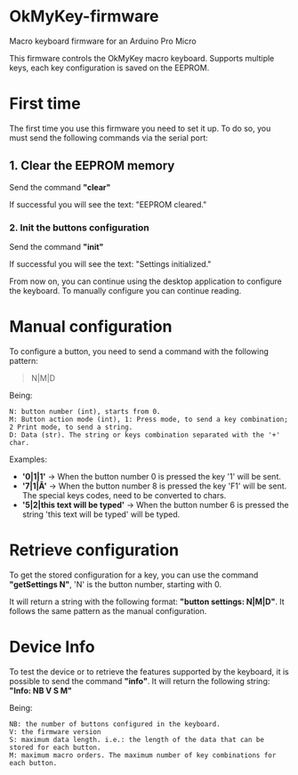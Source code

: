 # OkMyKey-firmware
Macro keyboard firmware for an Arduino Pro Micro

This firmware controls the OkMyKey macro keyboard. 
Supports multiple keys, each key configuration is saved on the EEPROM.

# First time
The first time you use this firmware you need to set it up. To do so, you must send the following commands via the serial port:
## 1. Clear the EEPROM memory
  Send the command **"clear"**
    
  If successful you will see the text: "EEPROM cleared."
  
### 2. Init the buttons configuration

  Send the command **"init"**
    
  If successful you will see the text: "Settings initialized."
  
  
From now on, you can continue using the desktop application to configure the keyboard. To manually configure you can continue reading.

# Manual configuration
To configure a button, you need to send a command with the following pattern:

  > N|M|D
  
  Being:
  
    N: button number (int), starts from 0.
    M: Button action mode (int), 1: Press mode, to send a key combination; 2 Print mode, to send a string.
    D: Data (str). The string or keys combination separated with the '+' char.
    
  Examples:
  
   * **'0|1|1'** -> When the button number 0 is pressed the key '1' will be sent.
   * **'7|1|Â'** -> When the button number 8 is pressed the key 'F1' will be sent. The special keys codes, need to be converted to chars.
   * **'5|2|this text will be typed'** -> When the button number 6 is pressed the string 'this text will be typed' will be typed.
    
# Retrieve configuration
To get the stored configuration for a key, you can use the command **"getSettings N"**, 'N' is the button number, starting with 0.

It will return a string with the following format: **"button settings: N|M|D"**. It follows the same pattern as the manual configuration.

# Device Info
To test the device or to retrieve the features supported by the keyboard, it is possible to send the command **"info"**. It will return the following string: **"Info: NB V S M"**

  Being:
  
    NB: the number of buttons configured in the keyboard.
    V: the firmware version
    S: maximum data length. i.e.: the length of the data that can be stored for each button.
    M: maximum macro orders. The maximum number of key combinations for each button.
    
  
